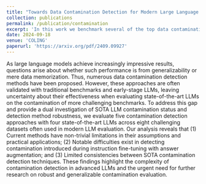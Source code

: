 ```yaml
---
title: "Towards Data Contamination Detection for Modern Large Language Models: Limitations, Inconsistencies, and Oracle Challenges"
collection: publications
permalink: /publication/contamination
excerpt: 'In this work we benchmark several of the top data contamination approaches on the state-of-the-art LLMs in order to provide insight to the strengths and limitations of each approach.'
date: 2024-09-18
venue: 'COLING'
paperurl: 'https://arxiv.org/pdf/2409.09927'
---
```


As large language models achieve increasingly impressive results, questions arise about whether such performance is from generalizability or mere data memorization. Thus, numerous data contamination detection methods have been proposed. However, these approaches are often validated with traditional benchmarks and early-stage LLMs, leaving uncertainty about their effectiveness when evaluating state-of-the-art LLMs on the contamination of more challenging benchmarks. To address this gap and provide a dual investigation of SOTA LLM contamination status and detection method robustness, we evaluate five contamination detection approaches with four state-of-the-art LLMs across eight challenging datasets often used in modern LLM evaluation. Our analysis reveals that (1) Current methods have non-trivial limitations in their assumptions and practical applications; (2) Notable difficulties exist in detecting contamination introduced during instruction fine-tuning with answer augmentation; and (3) Limited consistencies between SOTA contamination detection techniques. These findings highlight the complexity of contamination detection in advanced LLMs and the urgent need for further research on robust and generalizable contamination evaluation.
